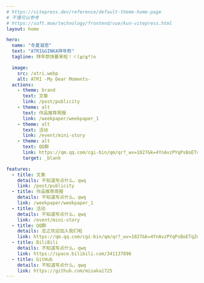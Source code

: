 ```yaml
---
# https://vitepress.dev/reference/default-theme-home-page
# 不懂可以参考
# https://soft.moe/technology/frontend/vue/kun-vitepress.html
layout: home

hero:
  name: "冬夏凝思"
  text: "ATRI&GINKA拜年祭"
  tagline: 拜年祭快要来啦！ヾ(≧▽≦*)o

  image:
    src: /atri.webp
    alt: ATRI -My Dear Moments-
  actions:
    - theme: brand
      text: 文章
      link: /post/publicity
    - theme: alt
      text: 作品推荐周报
      link: /weekpaper/weekpaper_1
    - theme: alt
      text: 活动
      link: /event/mini-story
    - theme: alt
      text: QQ群
      link: https://qm.qq.com/cgi-bin/qm/qr?_wv=1027&k=4YnAvzPYqPsBoETqZoY3kbFkl1cT5s3H&authKey=2QRQmm9kTFA1UFF7dDuf1RlMzyxefl8351RSbUxq0oFAi4xyabKG5gRJounMWe4o&noverify=0&group_code=868266603
      target: _blank

features:
  - title: 文章
    details: 不知道写点什么，qwq
    link: /post/publicity
  - title: 作品推荐周报
    details: 不知道写点什么，qwq
    link: /weekpaper/weekpaper_1
  - title: 活动
    details: 不知道写点什么，qwq
    link: /event/mini-story
  - title: QQ群
    details: 总之欢迎加入我们啦
    link: https://qm.qq.com/cgi-bin/qm/qr?_wv=1027&k=4YnAvzPYqPsBoETqZoY3kbFkl1cT5s3H&authKey=2QRQmm9kTFA1UFF7dDuf1RlMzyxefl8351RSbUxq0oFAi4xyabKG5gRJounMWe4o&noverify=0&group_code=868266603
  - title: BiliBili
    details: 不知道写点什么，qwq
    link: https://space.bilibili.com/341137896
  - title: GitHub
    details: 不知道写点什么，qwq
    link: https://github.com/misaka1725
---
```


